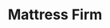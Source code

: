 ---
title: "Mattress Firm"
url: /queen-creek/mattress-firm-south-ellsworth-loop-road/
shop: Betten
---